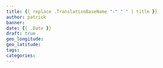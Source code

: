 ```yaml
---
title: {{ replace .TranslationBaseName "-" " " | title }}
author: patrick
banner:
date: {{ .Date }}
draft: true
geo_longitude:
geo_latitude:
tags:
categories:
---
```


<!--more-->
